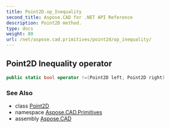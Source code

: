 ```yaml
---
title: Point2D.op_Inequality
second_title: Aspose.CAD for .NET API Reference
description: Point2D method. 
type: docs
weight: 80
url: /net/aspose.cad.primitives/point2d/op_inequality/
---
```

## Point2D Inequality operator

```csharp
public static bool operator !=(Point2D left, Point2D right)
```

### See Also

* class [Point2D](../)
* namespace [Aspose.CAD.Primitives](../../../aspose.cad.primitives/)
* assembly [Aspose.CAD](../../../)


